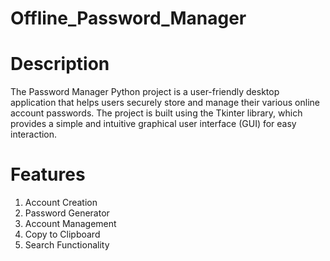 # Offline_Password_Manager

# Description
The Password Manager Python project is a user-friendly desktop application that helps users securely store and manage their various online account passwords. The project is built using the Tkinter library, which provides a simple and intuitive graphical user interface (GUI) for easy interaction.

# Features
1. Account Creation
2. Password Generator
3. Account Management
4. Copy to Clipboard
5. Search Functionality
